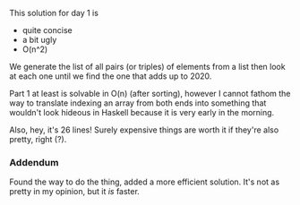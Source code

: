 This solution for day 1 is 

- quite concise
- a bit ugly
- O(n^2)

We generate the list of all pairs (or triples) of elements from a list then look at each
one until we find the one that adds up to 2020. 

Part 1 at least is solvable in O(n) (after sorting), however I cannot fathom the way to
translate indexing an array from both ends into something that wouldn't look hideous in
Haskell because it is very early in the morning. 

Also, hey, it's 26 lines! Surely expensive things are worth it if they're also pretty,
right (?).

### Addendum

Found the way to do the thing, added a more efficient solution. It's not as pretty in my
opinion, but it *is* faster.
